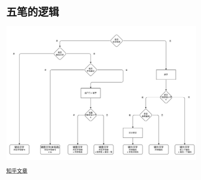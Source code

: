 # 五笔的逻辑

![输入图片说明](%E6%B5%81%E7%A8%8B%E5%9B%BE/%E4%BA%8C%E6%AC%A1%E5%A4%84%E7%90%86/%E4%BA%94%E7%AC%94%E6%8B%86%E5%AD%97%E6%B5%81%E7%A8%8B%E5%9B%BE-230803-4.drawio_removed.jpg)

[知乎文章](https://zhuanlan.zhihu.com/p/647992865)